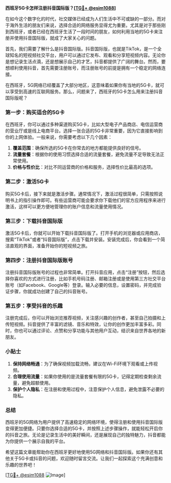 **西班牙5G卡怎样注册抖音国际版？[[TG💪+ @esim1088](https://t.me/s/esim1088)]**

在如今这个数字化的时代，社交媒体已经成为人们生活中不可或缺的一部分。而对于海外生活的朋友们来说，选择合适的网络服务显得尤为重要。尤其是对于那些刚到西班牙，或者已经在西班牙生活了一段时间的朋友，如何利用当地的5G卡来注册并使用抖音国际版，就成了大家关心的问题。

首先，我们需要了解什么是抖音国际版。抖音国际版，也就是TikTok，是一个全球知名的短视频社交平台，用户可以通过它发布、观看和分享短视频内容。无论你是想记录生活点滴，还是想展示自己的才艺，抖音都提供了广阔的舞台。然而，要想顺利使用抖音，首先需要注册账号，而注册账号的前提是拥有一个稳定的网络连接。

在西班牙，5G网络已经覆盖了大部分地区，这意味着如果你有当地的5G卡，就可以享受到高速的互联网服务。那么，问题来了，西班牙的5G卡怎么用来注册抖音国际版呢？

### 第一步：购买适合的5G卡

在西班牙，你可以通过多种渠道购买5G卡，比如大型电子产品商店、电信运营商的营业厅或是线上电商平台。选择一张合适的5G卡非常重要，因为它直接影响到你的上网体验。一般来说，你需要考虑以下几个因素：

1. **覆盖范围**：确保所选的5G卡在你常去的地方都能提供良好的信号。
2. **流量套餐**：根据你的使用习惯选择合适的流量套餐，避免流量不足导致无法正常使用。
3. **价格与性价比**：对比不同运营商的价格和服务，选择性价比最高的选项。

### 第二步：激活5G卡

购买5G卡后，接下来就是激活步骤。通常情况下，激活过程很简单，只需按照说明书上的指引操作即可。有些运营商可能会要求你下载他们的官方应用程序来进行激活，这样可以更方便地管理你的账户信息和流量使用情况。

### 第三步：下载抖音国际版

激活5G卡后，你就可以开始下载抖音国际版了。打开手机的浏览器或应用商店，搜索“TikTok”或者“抖音国际版”，点击下载并安装。安装完成后，你会看到一个简洁直观的界面，准备开始你的短视频之旅。

### 第四步：注册抖音国际版账号

注册抖音国际版账号的过程也非常简单。打开抖音应用，点击“注册”按钮，然后选择你喜欢的方式进行注册，比如手机号码注册、邮箱注册或是使用第三方社交平台账号（如Facebook、Google等）登录。输入必要的信息，设置密码，并完成验证步骤，你就成功创建了自己的抖音账号。

### 第五步：享受抖音的乐趣

注册完成后，你可以开始浏览推荐视频，关注感兴趣的创作者，甚至自己拍摄和上传短视频。抖音提供了丰富的滤镜、音乐和特效，让你的创作更加丰富多彩。同时，你也可以通过评论、点赞和分享功能与其他用户互动，结识来自世界各地的新朋友。

### 小贴士

1. **保持网络畅通**：为了确保视频加载流畅，建议在Wi-Fi环境下观看或上传视频。
2. **合理使用流量**：如果你使用的是流量套餐有限的5G卡，记得定期检查剩余流量，避免超额使用。
3. **保护个人隐私**：在注册和使用过程中，注意保护个人信息，避免泄露不必要的隐私。

### 总结

西班牙的5G网络为用户提供了高速稳定的网络环境，使得注册和使用抖音国际版变得更加便捷。只要你选择合适的5G卡，并按照上述步骤操作，就能轻松开启你的抖音之旅。无论是记录生活中的美好瞬间，还是展现自己的独特魅力，抖音都能为你提供一个展示自我的平台。

希望这篇文章能帮助你在西班牙更好地使用5G网络和抖音国际版。如果你还有其他关于5G卡或抖音的问题，欢迎随时留言交流。让我们一起探索这个充满创意和乐趣的世界吧！

[[TG💪+ @esim1088](https://t.me/s/esim1088) ![Image](https://i.postimg.cc/4NQfJmqS/Snipaste-2025-05-13-00-14-12.png)]